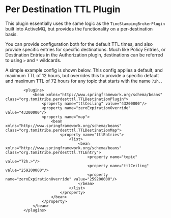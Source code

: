 # Per Destination TTL Plugin

This plugin essentially uses the same logic as the `TimeStampingBrokerPlugin` built into ActiveMQ,
but provides the functionality on a per-destination basis.

You can provide configuration both for the default TTL times, and also provide specific entries for
specific destinations. Much like Policy Entries, or Destination Entries in the Authorization plugin,
destinations can be referred to using `>` and `*` wildcards.

A simple example config is shown below. This config applies a default, and maximum TTL of 12 hours,
but overrides this to provide a specific default and maximum TTL of 72 hours for any topic that 
starts with the name `72h.`.

````
        <plugins>
            <bean xmlns="http://www.springframework.org/schema/beans" class="org.tomitribe.perdestttl.TTLDestinationPlugin">
                <property name="ttlCeiling" value="43200000"/>
                <property name="zeroExpirationOverride" value="43200000"/>
                <property name="map">
                    <bean xmlns="http://www.springframework.org/schema/beans" class="org.tomitribe.perdestttl.TTLDestinationMap">
                        <property name="ttlEntries">
                            <list>
                                <bean xmlns="http://www.springframework.org/schema/beans" class="org.tomitribe.perdestttl.TTLEntry">
                                    <property name="topic" value="72h.>"/>
                                    <property name="ttlCeiling" value="259200000"/>
                                    <property name="zeroExpirationOverride" value="259200000"/>
                                </bean>
                            </list>
                        </property>
                    </bean>
                </property>
            </bean>
        </plugins>
````